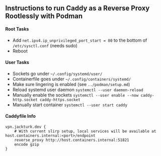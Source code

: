 ## Instructions to run Caddy as a Reverse Proxy Rootlessly with Podman

#### Root Tasks
- Add `net.ipv4.ip_unprivileged_port_start = 80` to the bottom of `/etc/sysctl.conf` (needs sudo)
- Reboot

#### User Tasks
- Sockets go under `~/.config/systemd/user/`
- Containerfile goes under `~/.config/containers/systemd/`
- Make sure lingering is enabled (see `../podman/setup.md`)
- Reload systemd user daemon `systemctl --user daemon-reload`
- Manually enable the sockets `systemctl --user enable --now caddy-http.socket caddy-https.socket`
- Manually start container `systemctl --user start caddy`

#### Caddyfile Info
```
vpn.jackturk.dev {
    # With current slirp setup, local services will be available at host.containers.internal:<port>/endpoint
    reverse_proxy http://host.containers.internal:51821
    encode gzip
}
```